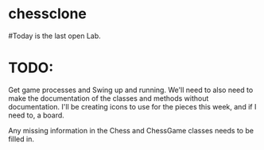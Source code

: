 # chessclone  
#Today is the last open Lab.
# TODO:  

 Get game processes and Swing up and running. We'll need to also need to make the documentation of the classes and methods without documentation. I'll be creating icons to use for the pieces this week, and if I need to, a board.
 
 Any missing information in the Chess and ChessGame classes needs to be filled in.


 
